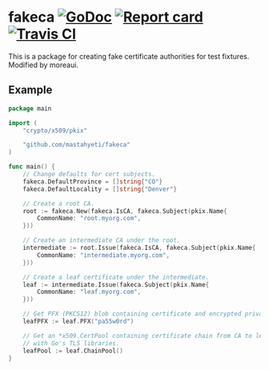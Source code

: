 # fakeca [![GoDoc](https://godoc.org/github.com/mastahyeti/fakeca?status.svg)](http://godoc.org/github.com/mastahyeti/fakeca) [![Report card](https://goreportcard.com/badge/github.com/mastahyeti/fakeca)](https://goreportcard.com/report/github.com/mastahyeti/fakeca) [![Travis CI](https://travis-ci.org/mastahyeti/fakeca.svg?branch=master)](https://travis-ci.org/mastahyeti/fakeca)

This is a package for creating fake certificate authorities for test fixtures. Modified by moreaui.

## Example

```go
package main

import (
	"crypto/x509/pkix"

	"github.com/mastahyeti/fakeca"
)

func main() {
	// Change defaults for cert subjects.
	fakeca.DefaultProvince = []string{"CO"}
	fakeca.DefaultLocality = []string{"Denver"}

	// Create a root CA.
	root := fakeca.New(fakeca.IsCA, fakeca.Subject(pkix.Name{
		CommonName: "root.myorg.com",
	}))

	// Create an intermediate CA under the root.
	intermediate := root.Issue(fakeca.IsCA, fakeca.Subject(pkix.Name{
		CommonName: "intermediate.myorg.com",
	}))

	// Create a leaf certificate under the intermediate.
	leaf := intermediate.Issue(fakeca.Subject(pkix.Name{
		CommonName: "leaf.myorg.com",
	}))

	// Get PFX (PKCS12) blob containing certificate and encrypted private key.
	leafPFX := leaf.PFX("pa55w0rd")

	// Get an *x509.CertPool containing certificate chain from CA to leaf for use
	// with Go's TLS libraries.
	leafPool := leaf.ChainPool()
}

```
